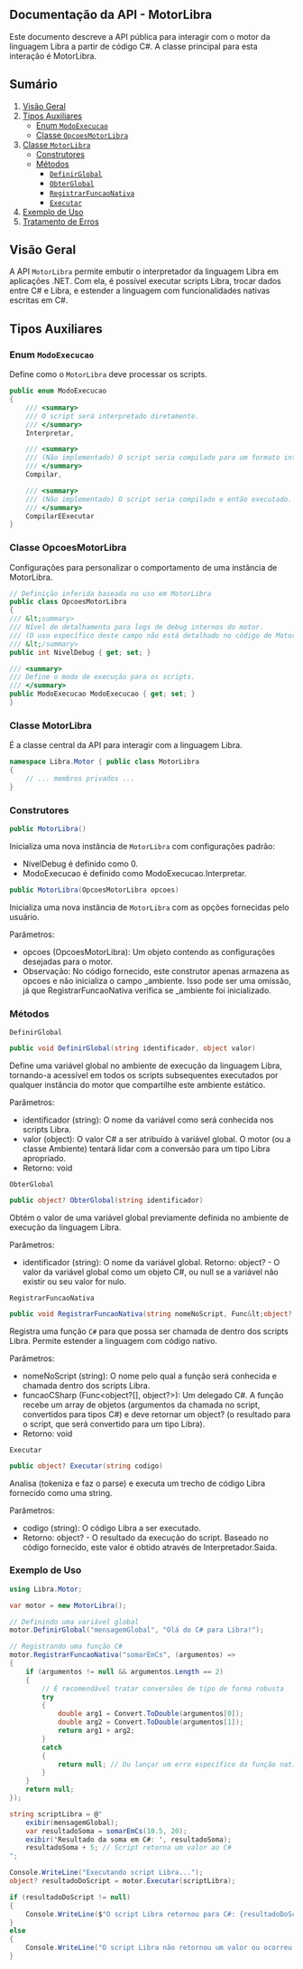 ## Documentação da API - MotorLibra

Este documento descreve a API pública para interagir com o motor da linguagem Libra a partir de código C#. A classe principal para esta interação é MotorLibra.

## Sumário
1.  [Visão Geral](#visao-geral)
2.  [Tipos Auxiliares](#tipos-auxiliares)
    * [Enum `ModoExecucao`](#enum-modoexecucao)
    * [Classe `OpcoesMotorLibra`](#classe-opcoesmotorlibra)
3.  [Classe `MotorLibra`](#classe-motorlibra)
    * [Construtores](#construtores)
    * [Métodos](#metodos)
        * [`DefinirGlobal`](#definirglobal)
        * [`ObterGlobal`](#obterglobal)
        * [`RegistrarFuncaoNativa`](#registrarfuncaonativa)
        * [`Executar`](#executar)
4.  [Exemplo de Uso](#exemplo-de-uso)
5.  [Tratamento de Erros](#tratamento-de-erros)

## Visão Geral

A API `MotorLibra` permite embutir o interpretador da linguagem Libra em aplicações .NET. Com ela, é possível executar scripts Libra, trocar dados entre C# e Libra, e estender a linguagem com funcionalidades nativas escritas em C#.

## Tipos Auxiliares

### Enum `ModoExecucao`

Define como o `MotorLibra` deve processar os scripts.

```csharp
public enum ModoExecucao
{
    /// <summary>
    /// O script será interpretado diretamente.
    /// </summary>
    Interpretar,

    /// <summary>
    /// (Não implementado) O script seria compilado para um formato intermediário.
    /// </summary>
    Compilar,

    /// <summary>
    /// (Não implementado) O script seria compilado e então executado.
    /// </summary>
    CompilarEExecutar
}
```

### Classe OpcoesMotorLibra

Configurações para personalizar o comportamento de uma instância de MotorLibra.

```csharp
// Definição inferida baseada no uso em MotorLibra
public class OpcoesMotorLibra
{
/// &lt;summary>
/// Nível de detalhamento para logs de debug internos do motor.
/// (O uso específico deste campo não está detalhado no código de MotorLibra fornecido).
/// &lt;/summary>
public int NivelDebug { get; set; }

/// <summary>
/// Define o modo de execução para os scripts.
/// </summary>
public ModoExecucao ModoExecucao { get; set; }
}
```

### Classe MotorLibra

É a classe central da API para interagir com a linguagem Libra.

```csharp
namespace Libra.Motor { public class MotorLibra
{ 
    // ... membros privados ... 
}
```
### Construtores

```csharp 
public MotorLibra()
```

Inicializa uma nova instância de `MotorLibra` com configurações padrão:

- NivelDebug é definido como 0.
- ModoExecucao é definido como ModoExecucao.Interpretar.

```csharp 
public MotorLibra(OpcoesMotorLibra opcoes)
```

Inicializa uma nova instância de `MotorLibra` com as opções fornecidas pelo usuário.

Parâmetros:
- opcoes (OpcoesMotorLibra): Um objeto contendo as configurações desejadas para o motor.
- Observação: No código fornecido, este construtor apenas armazena as opcoes e não inicializa o campo _ambiente. Isso pode ser uma omissão, já que RegistrarFuncaoNativa verifica se _ambiente foi inicializado.

### Métodos
`DefinirGlobal`
```csharp
public void DefinirGlobal(string identificador, object valor)
```

Define uma variável global no ambiente de execução da linguagem Libra, tornando-a acessível em todos os scripts subsequentes executados por qualquer instância do motor que compartilhe este ambiente estático.

Parâmetros:
- identificador (string): O nome da variável como será conhecida nos scripts Libra.
- valor (object): O valor C# a ser atribuído à variável global. O motor (ou a classe Ambiente) tentará lidar com a conversão para um tipo Libra apropriado.
- Retorno: void

`ObterGlobal`

```csharp
public object? ObterGlobal(string identificador)
```
Obtém o valor de uma variável global previamente definida no ambiente de execução da linguagem Libra.

Parâmetros:
- identificador (string): O nome da variável global.
Retorno: object? - O valor da variável global como um objeto C#, ou null se a variável não existir ou seu valor for nulo.

`RegistrarFuncaoNativa`

```csharp
public void RegistrarFuncaoNativa(string nomeNoScript, Func&lt;object?[], object?> funcaoCSharp)
```
Registra uma função `C#` para que possa ser chamada de dentro dos scripts Libra. Permite estender a linguagem com código nativo.

Parâmetros:
- nomeNoScript (string): O nome pelo qual a função será conhecida e chamada dentro dos scripts Libra.
- funcaoCSharp (Func<object?[], object?>): Um delegado C#. A função recebe um array de objetos (argumentos da chamada no script, convertidos para tipos C#) e deve retornar um object? (o resultado para o script, que será convertido para um tipo Libra).
- Retorno: void

`Executar`

```csharp 
public object? Executar(string codigo)
```
Analisa (tokeniza e faz o parse) e executa um trecho de código Libra fornecido como uma string.

Parâmetros:
- codigo (string): O código Libra a ser executado.
- Retorno: object? - O resultado da execução do script. Baseado no código fornecido, este valor é obtido através de Interpretador.Saida.


### Exemplo de Uso
```csharp
using Libra.Motor;

var motor = new MotorLibra();

// Definindo uma variável global
motor.DefinirGlobal("mensagemGlobal", "Olá do C# para Libra!");

// Registrando uma função C#
motor.RegistrarFuncaoNativa("somarEmCs", (argumentos) =>
{
    if (argumentos != null && argumentos.Length == 2)
    {
        // É recomendável tratar conversões de tipo de forma robusta
        try
        {
            double arg1 = Convert.ToDouble(argumentos[0]);
            double arg2 = Convert.ToDouble(argumentos[1]);
            return arg1 + arg2;
        }
        catch
        {
            return null; // Ou lançar um erro específico da função nativa
        }
    }
    return null;
});

string scriptLibra = @"
    exibir(mensagemGlobal);
    var resultadoSoma = somarEmCs(10.5, 20);
    exibir('Resultado da soma em C#: ', resultadoSoma);
    resultadoSoma + 5; // Script retorna um valor ao C#
";

Console.WriteLine("Executando script Libra...");
object? resultadoDoScript = motor.Executar(scriptLibra);

if (resultadoDoScript != null)
{
    Console.WriteLine($"O script Libra retornou para C#: {resultadoDoScript} (Tipo: {resultadoDoScript})");
}
else
{
    Console.WriteLine("O script Libra não retornou um valor ou ocorreu um erro interno não lançado.");
}
```